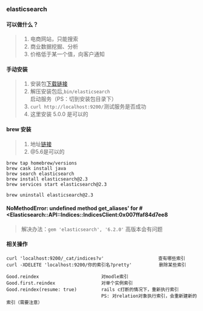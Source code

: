 ### elasticsearch

#### 可以做什么？
>1. 电商网站，只能搜索
>2. 商业数据挖掘、分析
>3. 价格低于某一个值，向客户通知

#### 手动安装
>1. 安装包[下载链接](https://www.elastic.co/downloads/elasticsearch)
>2. 解压安装包后,`bin/elasticsearch` 启动服务（PS：切到安装包目录下）
>3. `curl http://localhost:9200/`测试服务是否成功
>4. 这里安装 5.0.0 是可以的

#### brew 安装
> 1. 地址[链接](https://gist.github.com/evgeniy-trebin/02fafdf03c18df4e03a4eaee1b939f11)
> 2. @5.6是可以的
```
brew tap homebrew/versions
brew cask install java
brew search elasticsearch
brew install elasticsearch@2.3
brew services start elasticsearch@2.3

brew uninstall elasticsearch@2.3
```

#### NoMethodError: undefined method get_aliases' for #<Elasticsearch::API::Indices::IndicesClient:0x007ffaf84d7ee8
> 解决办法：`gem 'elasticsearch', '6.2.0'` 高版本会有问题

#### 相关操作
```
curl 'localhost:9200/_cat/indices?v'                    查有哪些索引
curl -XDELETE 'localhost:9200/你的索引名?pretty'          删除某些索引

Good.reindex                       对modle索引
Good.first.reindex                 对单个实例索引
Good.reindex(resume: true)         rails c打断的情况下，重新执行索引
                                   PS: 对relation对象执行索引，会重新建新的索引（需要注意）

```

